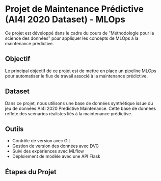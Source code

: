 # Projet de Maintenance Prédictive (AI4I 2020 Dataset) - MLOps

Ce projet est développé dans le cadre du cours de "Méthodologie pour la science des données" pour appliquer les concepts de MLOps à la maintenance prédictive.

## Objectif

Le principal objectif de ce projet est de mettre en place un pipeline MLOps pour automatiser le flux de travail associé à la maintenance prédictive.

## Dataset

Dans ce projet, nous utilisons une base de données synthétique issue du jeu de données AI4I 2020 Predictive Maintenance. Cette base de données reflète des scénarios réalistes liés à la maintenance prédictive.

## Outils

- Contrôle de version avec Git
- Gestion de version des données avec DVC
- Suivi des expériences avec MLflow
- Déploiement de modèle avec une API Flask

## Étapes du Projet
